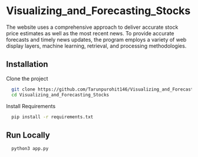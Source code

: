 # Visualizing_and_Forecasting_Stocks

The website uses a comprehensive approach to deliver accurate stock price estimates as well as the most recent news. To provide accurate forecasts and timely news updates, the program employs a variety of web display layers, machine learning, retrieval, and processing methodologies.


## Installation

Clone the project 

```bash
  git clone https://github.com/Tarunpurohit146/Visualizing_and_Forecasting_Stocks.git
  cd Visualizing_and_Forecasting_Stocks
```

Install Requirements

```bash
  pip install -r requirements.txt

```

## Run Locally

```bash
  python3 app.py
```

